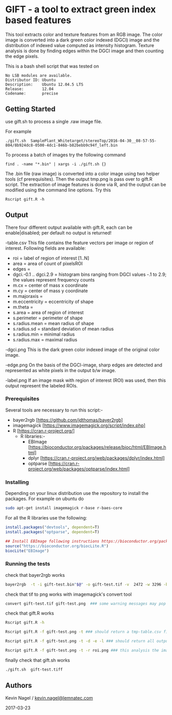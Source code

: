 # GIFT - a tool to extract green index based features

This tool extracts color and texture features from an RGB image.
The color image is converted into a dark green color indexed (DGCI) image
and the distribution of indexed value computed as intensity histogram.
Texture analysis is done by finding edges within the DGCI image and then
counting the edge pixels.


This is a bash shell script that was tested on 

    No LSB modules are available.
    Distributor ID: Ubuntu
    Description:    Ubuntu 12.04.5 LTS
    Release:        12.04
    Codename:       precise



## Getting Started

use gift.sh to process a single .raw image file.

For example


    ./gift.sh  SamplePlant_Whitetarget/stereoTop/2016-04-30__08-57-55-804/8b924dc8-0500-4dc1-846b-b82bebb9c94f_left.bin

To process a batch of images try the following command

    find . -name "*.bin" | xargs -i ./gift.sh {}


The .bin file (raw image) is converted into a color image using two helper tools (cf prerequisites).
Then the output tmp.png is pass over to gift.R script.
The extraction of image features is done via R, and the output can be modified using the command line options.
Try this

    Rscript gift.R -h



## Output

There four different output available with gift.R, each can be enable|disabled;  per default no output is 
returned!

-table.csv
  This file contains the feature vectors per image or region of interest. Following fields are available:

  - roi = label of region of interest [1..N]
  - area = area of count of pixelsROI
  - edges = 
  - dgci.-0.1 .. dgci.2.9 = histogram bins ranging from DGCI values -.1 to 2.9;  the values represent 
    frequency counts
  - m.cx = center of mass x coordinate
  - m.cy = center of mass y coordinate
  - m.majoraxis = 
  - m.eccentricity = eccentricity of shape
  - m.theta =
  - s.area = area of region of interest
  - s.perimeter = perimeter of shape
  - s.radius.mean = mean radius of shape
  - s.radius.sd = standard deviation of mean radius
  - s.radius.min = minimal radius
  - s.radius.max = maximal radius


-dgci.png
  This is the dark green color indexed image of the original color image.

-edge.png
  On the basis of the DGCI-image, sharp edges are detected and represented as white pixels in the output
  b/w image.

-label.png
  If an image mask with region of interest (ROI) was used, then this output represent the labeled ROIs.


### Prerequisites

Several tools are necessary to run this script:-

- bayer2rgb [https://github.com/jdthomas/bayer2rgb]
- imagemagick [https://www.imagemagick.org/script/index.php]
- R [https://cran.r-project.org/]
  - R libraries:-
    - EBImage [https://bioconductor.org/packages/release/bioc/html/EBImage.html]
    - dplyr [https://cran.r-project.org/web/packages/dplyr/index.html]
    - optparse [https://cran.r-project.org/web/packages/optparse/index.html]


### Installing

Depending on your linux distribution use the repository to install the packages.
For example on ubuntu do

```sh
sudo apt-get install imagemagick r-base r-baes-core
```

For all the R libraries use the following:

```r
install.packages("devtools", dependent=T)
install.packages("optparse", dependent=T)

## Install EBImage following instructions https://bioconductor.org/packages/release/bioc/html/EBImage.html
source("https://bioconductor.org/biocLite.R")
biocLite("EBImage")
```

### Running the tests

check that bayer2rgb works

```sh
bayer2rgb  -t -i gift-test.bin"$@" -o gift-test.tif -v  2472 -w 3296 -b 8 -m AHD -f GRBG
```


check that tif to png works with imagemagick's convert tool

```sh
convert gift-test.tif gift-test.png  ### some warning messages may pop up
```

check that gift.R works

```sh
Rscript gift.R -h

Rscript gift.R -f gift-test.png -t ### should return a tmp-table.csv file

Rscript gift.R -f gift-test.png -t -d -e -l ### should return all output files

Rscript gift.R -f gift-test.png -t -r roi.png ### this analysis the image using a b/w image as ROI mask
```

finally check that gift.sh works

```sh
./gift.sh  gift-test.tiff
```

## Authors

Kevin Nagel / kevin.nagel@lemnatec.com

2017-03-23
